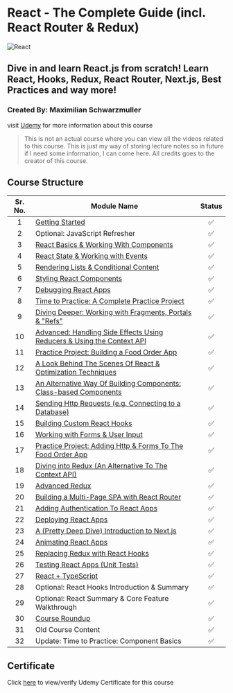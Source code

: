 # React - The Complete Guide (incl. React Router & Redux)

![React](https://github.com/kiranbansode/learn-react/assets/50626798/eafaed97-029c-40c3-b3a9-deb5fd579e9b)

## Dive in and learn React.js from scratch! Learn React, Hooks, Redux, React Router, Next.js, Best Practices and way more!

### Created By: Maximilian Schwarzmuller

visit [Udemy](https://www.udemy.com/course/react-the-complete-guide-incl-redux/) for more information about this course

> This is not an actual course where you can view all the videos related to this course. This is just my way of storing lecture notes so in future if I need some information, I can come here.
> All credits goes to the creator of this course.

## Course Structure

| Sr. No. | Module Name                                                                                                                          | Status |
| :-----: | ------------------------------------------------------------------------------------------------------------------------------------ | :----: |
|    1    | [Getting Started ](https://github.com/kiranbansode/learn-react/tree/master/01)                                                       |   ✅   |
|    2    | Optional: JavaScript Refresher                                                                                                       |   ✅   |
|    3    | [React Basics & Working With Components ](https://github.com/kiranbansode/learn-react/tree/master/03)                                |   ✅   |
|    4    | [React State & Working with Events ](https://github.com/kiranbansode/learn-react/tree/master/04)                                     |   ✅   |
|    5    | [Rendering Lists & Conditional Content ](https://github.com/kiranbansode/learn-react/tree/master/05)                                 |   ✅   |
|    6    | [Styling React Components ](https://github.com/kiranbansode/learn-react/tree/master/06)                                              |   ✅   |
|    7    | [Debugging React Apps ](https://github.com/kiranbansode/learn-react/tree/master/07)                                                  |   ✅   |
|    8    | [Time to Practice: A Complete Practice Project ](https://github.com/kiranbansode/learn-react/tree/master/08)                         |   ✅   |
|    9    | [Diving Deeper: Working with Fragments, Portals & "Refs" ](https://github.com/kiranbansode/learn-react/tree/master/09)               |   ✅   |
|   10    | [Advanced: Handling Side Effects Using Reducers & Using the Context API](https://github.com/kiranbansode/learn-react/tree/master/10) |   ✅   |
|   11    | [Practice Project: Building a Food Order App ](https://github.com/kiranbansode/learn-react/tree/master/11)                           |   ✅   |
|   12    | [A Look Behind The Scenes Of React & Optimization Techniques ](https://github.com/kiranbansode/learn-react/tree/master/12)           |   ✅   |
|   13    | [An Alternative Way Of Building Components: Class-based Components ](https://github.com/kiranbansode/learn-react/tree/master/13)     |   ✅   |
|   14    | [Sending Http Requests (e.g. Connecting to a Database) ](https://github.com/kiranbansode/learn-react/tree/master/14)                 |   ✅   |
|   15    | [Building Custom React Hooks ](https://github.com/kiranbansode/learn-react/tree/master/15)                                           |   ✅   |
|   16    | [Working with Forms & User Input ](https://github.com/kiranbansode/learn-react/tree/master/16)                                       |   ✅   |
|   17    | [Practice Project: Adding Http & Forms To The Food Order App ](https://github.com/kiranbansode/learn-react/tree/master/17)           |   ✅   |
|   18    | [Diving into Redux (An Alternative To The Context API) ](https://github.com/kiranbansode/learn-react/tree/master/18)                 |   ✅   |
|   19    | [Advanced Redux ](https://github.com/kiranbansode/learn-react/tree/master/19)                                                        |   ✅   |
|   20    | [Building a Multi-Page SPA with React Router ](https://github.com/kiranbansode/learn-react/tree/master/20)                           |   ✅   |
|   21    | [Adding Authentication To React Apps ](https://github.com/kiranbansode/learn-react/tree/master/21)                                   |   ✅   |
|   22    | [Deploying React Apps ](https://github.com/kiranbansode/learn-react/tree/master/22)                                                  |   ✅   |
|   23    | [A (Pretty Deep Dive) Introduction to Next.js ](https://github.com/kiranbansode/learn-react/tree/master/23)                          |   ✅   |
|   24    | [Animating React Apps ](https://github.com/kiranbansode/learn-react/tree/master/24)                                                  |   ✅   |
|   25    | [Replacing Redux with React Hooks ](https://github.com/kiranbansode/learn-react/tree/master/25)                                      |   ✅   |
|   26    | [Testing React Apps (Unit Tests) ](https://github.com/kiranbansode/learn-react/tree/master/26)                                       |   ✅   |
|   27    | [React + TypeScript ](https://github.com/kiranbansode/learn-react/tree/master/27)                                                    |   ✅   |
|   28    | Optional: React Hooks Introduction & Summary                                                                                         |   ✅   |
|   29    | Optional: React Summary & Core Feature Walkthrough                                                                                   |   ✅   |
|   30    | [Course Roundup ](https://github.com/kiranbansode/learn-react/tree/master/30)                                                        |   ✅   |
|   31    | Old Course Content                                                                                                                   |   ✅   |
|   32    | Update: Time to Practice: Component Basics                                                                                           |   ✅   |

## Certificate

Click [here](https://www.udemy.com/certificate/UC-fffd4b68-c90c-4797-8684-ff703e3029fe/) to view/verify Udemy Certificate for this course
